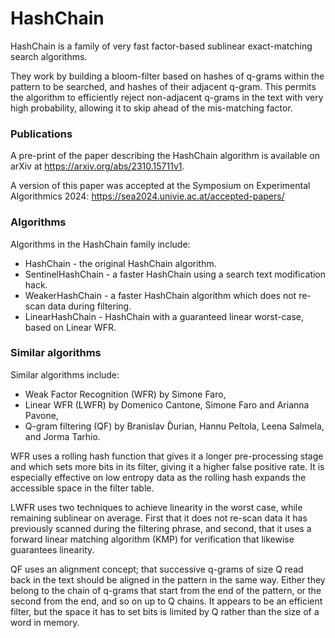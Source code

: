 HashChain
=========

HashChain is a family of very fast factor-based sublinear exact-matching search algorithms.  

They work by building a bloom-filter based on hashes of q-grams within the
pattern to be searched, and hashes of their adjacent q-gram.  This permits
the algorithm to efficiently reject non-adjacent q-grams in the text with
very high probability, allowing it to skip ahead of the mis-matching factor.

### Publications ###
A pre-print of the paper describing the HashChain algorithm is available on arXiv at https://arxiv.org/abs/2310.15711v1.

A version of this paper was accepted at the Symposium on Experimental Algorithmics 2024: https://sea2024.univie.ac.at/accepted-papers/

### Algorithms ###
Algorithms in the HashChain family include:

* HashChain - the original HashChain algorithm.
* SentinelHashChain - a faster HashChain using a search text modification hack.
* WeakerHashChain - a faster HashChain algorithm which does not re-scan data during filtering.
* LinearHashChain - HashChain with a guaranteed linear worst-case, based on Linear WFR.

### Similar algorithms ###

Similar algorithms include:

* Weak Factor Recognition (WFR) by Simone Faro, 
* Linear WFR (LWFR) by Domenico Cantone, Simone Faro and Arianna Pavone,
* Q-gram filtering (QF) by Branislav Ďurian, Hannu Peltola, Leena Salmela,
and Jorma Tarhio.

WFR uses a rolling hash function that gives it a longer pre-processing stage 
and which sets more bits in its filter, giving it a higher false positive 
rate.  It is especially effective on low entropy data as the rolling hash
expands the accessible space in the filter table.

LWFR uses two techniques to achieve linearity in the worst case, while
remaining sublinear on average.  First that it does not re-scan data it
has previously scanned during the filtering phrase, and
second, that it uses a forward linear matching algorithm (KMP) for
verification that likewise guarantees linearity.

QF uses an alignment concept; that successive q-grams of size Q 
read back in the text should be aligned in the pattern in the same way.  Either
they belong to the chain of q-grams that start from the end of the
pattern, or the second from the end, and so on up to Q chains. It appears
to be an efficient filter, but the space it has to set bits is
limited by Q rather than the size of a word in memory.


